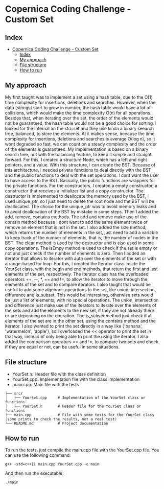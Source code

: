 # Copernica Coding Challenge - Custom Set

## Index
- [Copernica Coding Challenge - Custom Set](#copernica-coding-challenge---custom-set)
  - [Index](#index)
  - [My approach](#my-approach)
  - [File structure](#file-structure)
  - [How to run](#how-to-run)

## My approach
My first taught was to implement a set using a hash table, due to the O(1) time complexity for insertions, deletions and
searches. However, when the data (strings) start to grow in number, the hash table would have a lot of collisions, 
which would make the time complexity O(n) for all operations. Besides that, when iterating over the set, the order of the
elements would not be guaranteed, the hash table would not be a good choice for sorting. 
I looked for the internal on the std::set and they use kinda a binary seearch tree, balanced, to store the elements.
At it makes sense, because the time complexity for insertions, deletions and searches is average O(log n),
so it wont degraded so fast, we can count on a steady complexity and the order of the elements is guaranteed.
My implementation is based on a binary search tree, not with the balancing feature, to keep it simple and straight forward.
For this, I created a structure Node, which has a left and right pointers, and a value. With this structure, I can create
the BST. 
Because of this architecture, I needed private functions to deal directly with the BST and the public functions to deal 
with the set operations. I dont want the user to have access to the BST. Basically, the public functions are wrappers for
the private functions. 
For the constructors, I created a empty constructor, a constructor that receives a initializer list and a copy constructor.
The destructor is implemented to deallocate the memory used by the BST, I used unique_ptr, so I just need to delete the
root node and the BST will be deallocated. The choice for the unique_ptr was to avoid memory leaks and to avoid
deallocation of the BST by mistake in some steps. 
Then I added the add, remove, contains methods. The add and remove make use of the contain method because I dont want to
add the same element twice or remove an element that is not in the set.
I also added the size method, which returns the number of elements in the set, just need to add a variable to keep 
track of the number of elements, that is, the number of nodes in the BST.
The clear method is used by the destructor and is also used in some copy operations.
The isEmpy method is used to check if the set is empty or not and just check if the number of elements is zero.
Then I added an iterator that allows to iterator with auto over the elements of the set or with a range-based for loop.
For this, I created the Iterator class inside the YourSet class, with the begin and end methods, that return the first and
last elements of the set, respectively. The Iterator class has the overloaded operators ++, --, *, == and !=, to allow the
iterator to move through the elements of the set and to compare iterators.
I also taught that would be useful to add some algebraic opeartions to the set, like union, intersection, difference and 
is_subset. This would be interesting, otherwise sets would be just a list of elements, with no special operations.
The union, intersection and difference just make use of the iterators to iterate over the elements of the sets and add the
elements to the new set, if they are not already there or are depending on the operation. The is_subset method just check
if all elements of the set are in the other set, using the contains method and the iterator.
I also wanted to print the set directly in a way like {'banana', 'watermelon', 'apple'},
so I overloaded the << operator to print the set in that way, instead of only being able to print the using the iterator.
I also added the comparison operators == and !=, to compare two sets and check if they are equal or not, can be useful in 
some situations. 

## File structure
- YourSet.h: Header file with the class definition
- YourSet.cpp: Implementation file with the class implementation
- main.cpp: Main file with the tests

```
├── src/
│   ├── YourSet.cpp     # Implementation of the YourSet class or functions
│   ├── YourSet.h       # Header file for the YourSet class or functions
├── main.cpp            # File with some tests for the YourSet class (some prints to check the results, not a real test) 
└── README.md           # Project documentation
```

## How to run
To run the tests, just compile the main.cpp file with the YourSet.cpp file. You can use the following command:
```
g++ -std=c++11 main.cpp YourSet.cpp -o main
```
And then run the executable:
```
./main
```



